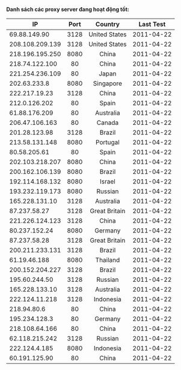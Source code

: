 **Danh sách các proxy server đang hoạt động tốt:**

| **IP**          | **Port** |  **Country**  | **Last Test** |
|-----------------|:--------:|:-------------:|:-------------:|
| 69.88.149.90    |   3128   | United States |  2011-04-22   |
| 208.108.209.139 |   3128   | United States |  2011-04-22   |
| 218.196.195.250 |   8080   |     China     |  2011-04-22   |
| 218.74.122.100  |    80    |     China     |  2011-04-22   |
| 221.254.236.109 |    80    |     Japan     |  2011-04-22   |
| 202.63.233.8    |   8080   |   Singapore   |  2011-04-22   |
| 222.217.19.23   |   3128   |     China     |  2011-04-22   |
| 212.0.126.202   |    80    |     Spain     |  2011-04-22   |
| 61.88.176.209   |    80    |   Australia   |  2011-04-22   |
| 206.47.106.163  |    80    |    Canada     |  2011-04-22   |
| 201.28.123.98   |   3128   |    Brazil     |  2011-04-22   |
| 213.58.131.148  |   8080   |   Portugal    |  2011-04-22   |
| 80.58.205.61    |    80    |     Spain     |  2011-04-22   |
| 202.103.218.207 |   8080   |     China     |  2011-04-22   |
| 200.162.106.139 |   8080   |    Brazil     |  2011-04-22   |
| 192.114.168.132 |   8080   |    Israel     |  2011-04-22   |
| 193.232.119.173 |   8080   |    Russian    |  2011-04-22   |
| 165.228.131.10  |   3128   |   Australia   |  2011-04-22   |
| 87.237.58.27    |   3128   | Great Britain |  2011-04-22   |
| 221.226.124.123 |   3128   |     China     |  2011-04-22   |
| 80.237.152.24   |   8080   |    Germany    |  2011-04-22   |
| 87.237.58.28    |   3128   | Great Britain |  2011-04-22   |
| 200.211.233.131 |   3128   |    Brazil     |  2011-04-22   |
| 61.19.46.188    |   8080   |   Thailand    |  2011-04-22   |
| 200.152.204.227 |   3128   |    Brazil     |  2011-04-22   |
| 195.60.244.50   |   3128   |    Russian    |  2011-04-22   |
| 165.228.133.10  |   3128   |   Australia   |  2011-04-22   |
| 222.124.11.218  |   3128   |   Indonesia   |  2011-04-22   |
| 218.94.80.6     |    80    |     China     |  2011-04-22   |
| 195.234.128.3   |    80    |    Germany    |  2011-04-22   |
| 218.108.64.166  |    80    |     China     |  2011-04-22   |
| 62.118.215.242  |   3128   |    Russian    |  2011-04-22   |
| 222.124.4.185   |   8080   |   Indonesia   |  2011-04-22   |
| 60.191.125.90   |    80    |     China     |  2011-04-22   |
